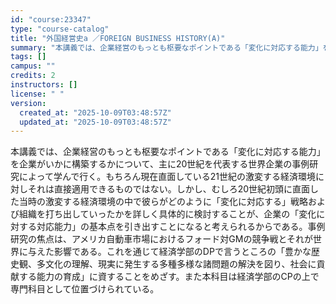 ```yaml
---
id: "course:23347"
type: "course-catalog"
title: "外国経営史a ／FOREIGN BUSINESS HISTORY(A)"
summary: "本講義では、企業経営のもっとも枢要なポイントである「変化に対応する能力」を企業がいかに構築するかについて、主に20世紀を代表する世界企業の事例研究によって学んで行く。もちろん現在直面している21世紀の激変する経済環境に対しそれは直接適用でき…"
tags: []
campus: ""
credits: 2
instructors: []
license: " "
version:
  created_at: "2025-10-09T03:48:57Z"
  updated_at: "2025-10-09T03:48:57Z"
---
```


本講義では、企業経営のもっとも枢要なポイントである「変化に対応する能力」を企業がいかに構築するかについて、主に20世紀を代表する世界企業の事例研究によって学んで行く。もちろん現在直面している21世紀の激変する経済環境に対しそれは直接適用できるものではない。しかし、むしろ20世紀初頭に直面した当時の激変する経済環境の中で彼らがどのように「変化に対応する」戦略および組織を打ち出していったかを詳しく具体的に検討することが、企業の「変化に対する対応能力」の基本点を引き出すことになると考えられるからである。事例研究の焦点は、アメリカ自動車市場におけるフォード対GMの競争戦とそれが世界に与えた影響である。これを通じて経済学部のDPで言うところの「豊かな歴史観、多文化の理解、現実に発生する多種多様な諸問題の解決を図り、社会に貢献する能力の育成」に資することをめざす。また本科目は経済学部のCPの上で専門科目として位置づけられている。
